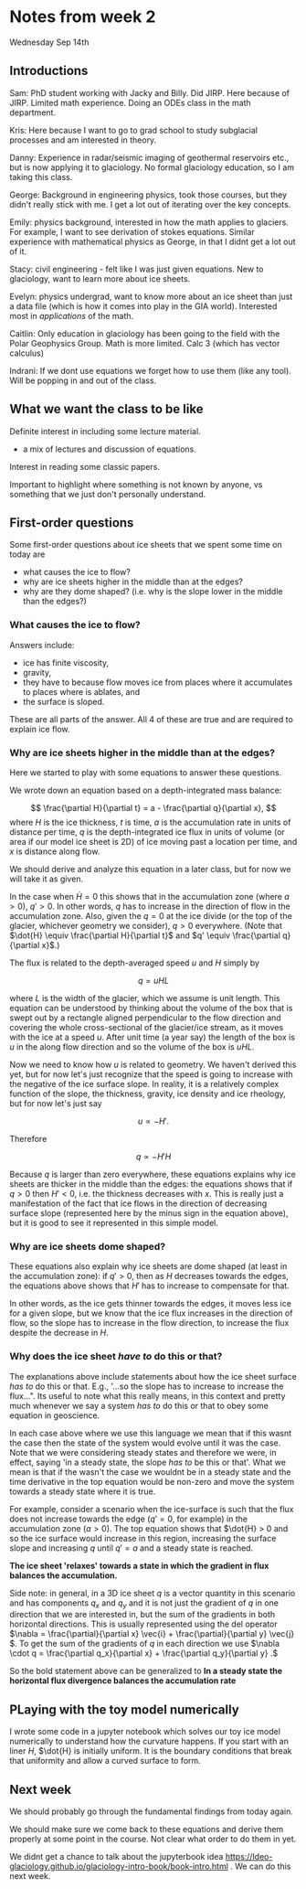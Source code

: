 # Notes from week 2

Wednesday Sep 14th

## Introductions

Sam: PhD student working with Jacky and Billy. Did JIRP. Here because of JIRP. Limited math experience. Doing an ODEs class in the math department.

Kris: Here because I want to go to grad school to study subglacial processes and am interested in theory.

Danny: Experience in radar/seismic imaging of geothermal reservoirs etc., but is now applying it to glaciology. No formal glaciology education, so I am taking this class. 

George: Background in engineering physics, took those courses, but they didn't really stick with me. I get a lot out of iterating over the key concepts.

Emily: physics background, interested in how the math applies to glaciers. For example, I want to see derivation of stokes equations. Similar experience with mathematical physics as George, in that I didnt get a lot out of it. 

Stacy: civil engineering - felt like I was just given equations. New to glaciology, want to learn more about ice sheets.  

Evelyn: physics undergrad, want to know more about an ice sheet than just a data file (which is how it comes into play in the GIA world). Interested most in *applications* of the math. 

Caitlin: Only education in glaciology has been going to the field with the Polar Geophysics Group. Math is more limited. Calc 3 (which has vector calculus) 

Indrani: If we dont use equations we forget how to use them (like any tool). Will be popping in and out of the class.


## What we want the class to be like

Definite interest in including some lecture material. 
  - a mix of lectures and discussion of equations. 

Interest in reading some classic papers. 

Important to highlight where something is not known by anyone, vs something that we just don't personally understand. 

## First-order questions

Some first-order questions about ice sheets that we spent some time on today are
- what causes the ice to flow?
- why are ice sheets higher in the middle than at the edges?
- why are they dome shaped? (i.e. why is the slope lower in the middle than the edges?)


### What causes the ice to flow?
Answers include: 
- ice has finite viscosity, 
- gravity, 
- they have to because flow moves ice from places where it accumulates to places where is ablates, and
- the surface is sloped.

These are all parts of the answer. All 4 of these are true and are required to explain ice flow.

### Why are ice sheets higher in the middle than at the edges?

Here we started to play with some equations to answer these questions. 

We wrote down an equation based on a depth-integrated mass balance:

$$
\frac{\partial H}{\partial t} = a - \frac{\partial q}{\partial x},
$$
where $H$ is the ice thickness, $t$ is time, $a$ is the accumulation rate in units of distance per time, $q$ is the depth-integrated ice flux in units of volume (or area if our model ice sheet is 2D) of ice moving past a location per time, and $x$ is distance along flow. 

We should derive and analyze this equation in a later class, but for now we will take it as given.

In the case when $\dot{H} = 0$ this shows that in the accumulation zone (where $a>0$), $q' > 0$. In other words, $q$ has to increase in the direction of flow in the accumulation zone. Also, given the $q = 0$ at the ice divide (or the top of the glacier, whichever geometry we consider), $q > 0$ everywhere. 
(Note that $\dot{H} \equiv \frac{\partial H}{\partial t}$ and $q' \equiv \frac{\partial q}{\partial x}$.)

The flux is related to the depth-averaged speed $u$ and $H$ simply by

$$
q = u H L
$$

where $L$ is the width of the glacier, which we assume is unit length. 
This equation can be understood by thinking about the volume of the box that is swept out by a rectangle aligned perpendicular to the flow direction and covering the whole cross-sectional of the glacier/ice stream, as it moves with the ice at a speed $u$. After unit time (a year say) the length of the box is $u$ in the along flow direction and so the volume of the box is $u H L$. 

Now we need to know how $u$ is related to geometry. We haven't derived this yet, but for now let's just recognize that the speed is going to increase with the negative of the ice surface slope. In reality, it is a relatively complex function of the slope, the thickness, gravity, ice density and ice rheology, but for now let's just say 

$$
u \propto -H'.
$$ 

Therefore 

$$
q \propto -H' H
$$

Because $q$ is larger than zero everywhere, these equations explains why ice sheets are thicker in the middle than the edges: the equations shows that if $q>0$ then $H'<0$, i.e. the thickness decreases with $x$. This is really just a manifestation of the fact that ice flows in the direction of decreasing surface slope (represented here by the minus sign in the equation above), but it is good to see it represented in this simple model.  


### Why are ice sheets dome shaped?

These equations also explain why ice sheets are dome shaped (at least in the accumulation zone): if $q' > 0$, then as $H$ decreases towards the edges, the equations above shows that $H'$ has to increase to compensate for that. 

In other words, as the ice gets thinner towards the edges, it moves less ice for a given slope, but we know that the ice flux increases in the direction of flow, so the slope has to increase in the flow direction, to increase the flux despite the decrease in $H$. 


### Why does the ice sheet *have to* do this or that?

The explanations above include statements about how the ice sheet surface *has to* do this or that. E.g., '...so the slope has to increase to increase the flux...". Its useful to note what this really means, in this context and pretty much whenever we say a system *has to* do this or that to obey some equation in geoscience.

In each case above where we use this language we mean that if this wasnt the case then the state of the system would evolve until it was the case. Note that we were considering steady states and therefore we were, in effect, saying 'in a steady state, the slope *has to* be this or that'. What we mean is that if the wasn't the case we wouldnt be in a steady state and the time derivative in the top equation would be non-zero and move the system towards a steady state where it is true. 

For example, consider a scenario when the ice-surface is such that the flux does not increase towards the edge ($q'=0$, for example) in the accumulation zone ($a>0$). The top equation shows that $\dot{H} > 0 and so the ice surface would increase in this region, increasing the surface slope and increasing $q$ until $q'=a$ and a steady state is reached. 

**The ice sheet 'relaxes' towards a state in which the gradient in flux balances the accumulation.** 

Side note: in general, in a 3D ice sheet $q$ is a vector quantity in this scenario and has components $q_x$ and $q_y$ and it is not just the gradient of $q$ in one direction that we are interested in, but the sum of the gradients in both horizontal directions. This is usually represented using the del operator $\nabla = \frac{\partial}{\partial x} \vec{i} + \frac{\partial}{\partial y} \vec{j} $. To get the sum of the gradients of $q$ in each direction we use $\nabla \cdot q =  \frac{\partial q_x}{\partial x}  + \frac{\partial q_y}{\partial y} .$

So the bold statement above can be generalized to **In a steady state the horizontal flux divergence balances the accumulation rate**


## PLaying with the toy model numerically
I wrote some code in a jupyter notebook which solves our toy ice model numerically to understand how the curvature happens. If you start with an liner $H$, $\dot{H} is initially uniform. It is the boundary conditions that break that uniformity and allow a curved surface to form. 


## Next week
We should probably go through the fundamental findings from today again.

We should make sure we come back to these equations and derive them properly at some point in the course. Not clear what order to do them in yet. 

We didnt get a chance to talk about the jupyterbook idea https://ldeo-glaciology.github.io/glaciology-intro-book/book-intro.html  . We can do this next week. 